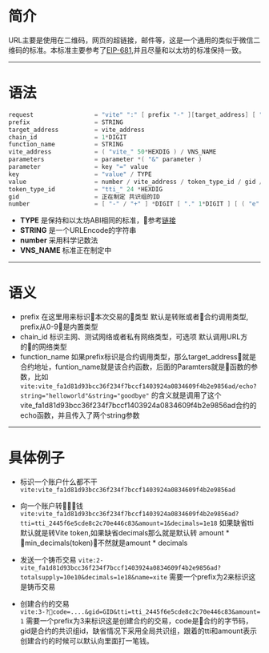 # 简介

URL主要是使用在二维码，网页的超链接，邮件等，这是一个通用的类似于微信二维码的标准。本标准主要参考了[EIP-681](https://eips.ethereum.org/EIPS/eip-681),并且尽量和以太坊的标准保持一致。

* * *

# 语法

```c++
request                 = "vite" ":" [ prefix "-" ][target_address] [ "@" chain_id ] [ "/" function_name ] [ "?" parameters ]
prefix                  = STRING
target_address          = vite_address
chain_id                = 1*DIGIT
function_name           = STRING
vite_address            = ( "vite_" 50*HEXDIG ) / VNS_NAME
parameters              = parameter *( "&" parameter )
parameter               = key "=" value
key                     = "value" / TYPE
value                   = number / vite_address / token_type_id / gid / STRING  
token_type_id           = "tti_" 24 *HEXDIG
gid                     = 正在制定 共识组的ID
number                  = [ "-" / "+" ] *DIGIT [ "." 1*DIGIT ] [ ( "e" / "E" ) [ 1*DIGIT ] [ "+" UNIT ]
```

* **TYPE** 是保持和以太坊ABI相同的标准，参考[链接](https://solidity.readthedocs.io/en/develop/abi-spec.html)
* **STRING** 是一个URLEncode的字符串
* **number** 采用科学记数法
* **VNS_NAME** 标准正在制定中

* * *

# 语义

* prefix 在这里用来标识本次交易的类型 默认是转账或者合约调用类型, prefix从0-9是内置类型
* chain_id 标识主网、测试网络或者私有网络类型，可选项 默认调用URL方的的网络类型
* function_name 如果prefix标识是合约调用类型，那么target_address就是合约地址，funtion_name就是该合约函数，后面的Paramters就是函数的参数，比如 `vite:vite_fa1d81d93bcc36f234f7bccf1403924a0834609f4b2e9856ad/echo?string="helloworld"&string="goodbye"` 的含义就是调用了这个vite_fa1d81d93bcc36f234f7bccf1403924a0834609f4b2e9856ad合约的echo函数，并且传入了两个string参数

* * *

# 具体例子

* 标识一个账户什么都不干 `vite:vite_fa1d81d93bcc36f234f7bccf1403924a0834609f4b2e9856ad`

* 向一个账户转钱 `vite:vite_fa1d81d93bcc36f234f7bccf1403924a0834609f4b2e9856ad?tti=tti_2445f6e5cde8c2c70e446c83&amount=1&decimals=1e18` 如果缺省tti默认就是转Vite token,如果缺省decimals那么就是默认转 amount * min_decimals(token)，不然就是amount * decimals

* 发送一个铸币交易 `vite:2-vite_fa1d81d93bcc36f234f7bccf1403924a0834609f4b2e9856ad?totalsupply=10e10&decimals=1e18&name=xite` 需要一个prefix为2来标识这是铸币交易

* 创建合约的交易 `vite:3-?code=....&gid=GID&tti=tti_2445f6e5cde8c2c70e446c83&amount=1` 需要一个prefix为3来标识这是创建合约的交易，code是合约的字节码，gid是合约的共识组id，缺省情况下采用全局共识组，跟着的tti和amount表示创建合约的时候可以默认向里面打一笔钱。